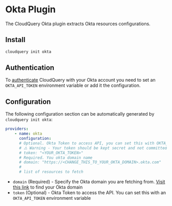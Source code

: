 # Okta Plugin

The CloudQuery Okta plugin extracts Okta resources configurations.

## Install

```bash
cloudquery init okta
```

## Authentication

To [authenticate](https://developer.okta.com/docs/guides/create-an-api-token/overview/) CloudQuery with your Okta account you need to set an `OKTA_API_TOKEN` environment variable or add it the configuration.

## Configuration

The following configuration section can be automatically generated by `cloudquery init okta`:

```yaml
providers:
    - name: okta
      configuration:
      # Optional. Okta Token to access API, you can set this with OKTA_API_TOKEN environment variable
      # ⚠️ Warning - Your token should be kept secret and not committed to source control
      # token: "<YOUR_OKTA_TOKEN>"
      # Required. You okta domain name
      # domain: "https://<CHANGE_THIS_TO_YOUR_OKTA_DOMAIN>.okta.com"
      #  
      # list of resources to fetch
```

- `domain` (Required) - Specify the Okta domain you are fetching from. [Visit this link](https://developer.okta.com/docs/guides/find-your-domain/findorg/) to find your Okta domain
- `token` (Optional) - Okta Token to access the API. You can set this with an `OKTA_API_TOKEN` environment variable
